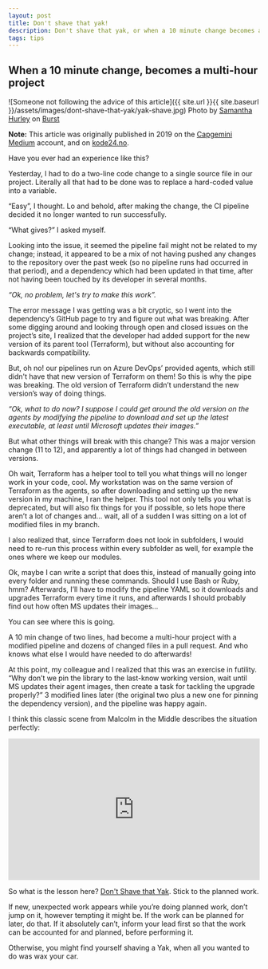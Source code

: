 ```yaml
---
layout: post
title: Don't shave that yak!
description: Don't shave that yak, or when a 10 minute change becomes a multi-hour project
tags: tips
---
```


## When a 10 minute change, becomes a multi-hour project

![Someone not following the advice of this article]({{ site.url }}{{ site.baseurl }}/assets/images/dont-shave-that-yak/yak-shave.jpg)
Photo by [Samantha Hurley](https://burst.shopify.com/@lightleaksin?utm_campaign=photo_credit&amp;utm_content=Browse+Free+HD+Images+of+Bet+You+Didn%27t+Expect+To+See+A+Yak+Being+Shaved+Today&amp;utm_medium=referral&amp;utm_source=credit) on [Burst](https://burst.shopify.com/animal?utm_campaign=photo_credit&amp;utm_content=Browse+Free+HD+Images+of+Bet+You+Didn%27t+Expect+To+See+A+Yak+Being+Shaved+Today&amp;utm_medium=referral&amp;utm_source=credit)


**Note:** This article was originally published in 2019 on the [Capgemini Medium](https://medium.com/capgemini-norway/dont-shave-that-yak-872e994da32b) account, and on [kode24.no](https://www.kode24.no/guider/stick-to-your-planned-work/71207835).    

Have you ever had an experience like this?

Yesterday, I had to do a two-line code change to a single source file in our project. Literally all that had to be done was to replace a hard-coded value into a variable.

“Easy”, I thought. Lo and behold, after making the change, the CI pipeline decided it no longer wanted to run successfully.

“What gives?” I asked myself.

Looking into the issue, it seemed the pipeline fail might not be related to my change; instead, it appeared to be a mix of not having pushed any changes to the repository over the past week (so no pipeline runs had occurred in that period), and a dependency which had been updated in that time, after not having been touched by its developer in several months.

*“Ok, no problem, let's try to make this work”.*

The error message I was getting was a bit cryptic, so I went into the dependency’s GitHub page to try and figure out what was breaking. After some digging around and looking through open and closed issues on the project’s site, I realized that the developer had added support for the new version of its parent tool (Terraform), but without also accounting for backwards compatibility.

But, oh no! our pipelines run on Azure DevOps’ provided agents, which still didn't have that new version of Terraform on them! So this is why the pipe was breaking. The old version of Terraform didn’t understand the new version’s way of doing things.

*“Ok, what to do now? I suppose I could get around the old version on the agents by modifying the pipeline to download and set up the latest executable, at least until Microsoft updates their images.”*

But what other things will break with this change? This was a major version change (11 to 12), and apparently a lot of things had changed in between versions.

Oh wait, Terraform has a helper tool to tell you what things will no longer work in your code, cool. My workstation was on the same version of Terraform as the agents, so after downloading and setting up the new version in my machine, I ran the helper. This tool not only tells you what is deprecated, but will also fix things for you if possible, so lets hope there aren’t a lot of changes and… wait, all of a sudden I was sitting on a lot of modified files in my branch.

I also realized that, since Terraform does not look in subfolders, I would need to re-run this process within every subfolder as well, for example the ones where we keep our modules.

Ok, maybe I can write a script that does this, instead of manually going into every folder and running these commands. Should I use Bash or Ruby, hmm? Afterwards, I’ll have to modify the pipeline YAML so it downloads and upgrades Terraform every time it runs, and afterwards I should probably find out how often MS updates their images…

You can see where this is going.

A 10 min change of two lines, had become a multi-hour project with a modified pipeline and dozens of changed files in a pull request. And who knows what else I would have needed to do afterwards!

At this point, my colleague and I realized that this was an exercise in futility. “Why don’t we pin the library to the last-know working version, wait until MS updates their agent images, then create a task for tackling the upgrade properly?” 3 modified lines later (the original two plus a new one for pinning the dependency version), and the pipeline was happy again.

I think this classic scene from Malcolm in the Middle describes the situation perfectly:

<style>.embed-container { position: relative; padding-bottom: 56.25%; height: 0; overflow: hidden; max-width: 100%; } .embed-container iframe, .embed-container object, .embed-container embed { position: absolute; top: 0; left: 0; width: 100%; height: 100%; }</style><div class='embed-container'><iframe src="https://www.youtube.com/embed/8fnfeuoh4s8" frameborder='0' allow="accelerometer; autoplay; clipboard-write; encrypted-media; gyroscope; picture-in-picture" allowfullscreen></iframe></div>

So what is the lesson here? [Don't Shave that Yak](https://seths.blog/2005/03/dont_shave_that/). Stick to the planned work.

If new, unexpected work appears while you’re doing planned work, don’t jump on it, however tempting it might be. If the work can be planned for later, do that. If it absolutely can’t, inform your lead first so that the work can be accounted for and planned, before performing it.

Otherwise, you might find yourself shaving a Yak, when all you wanted to do was wax your car.
